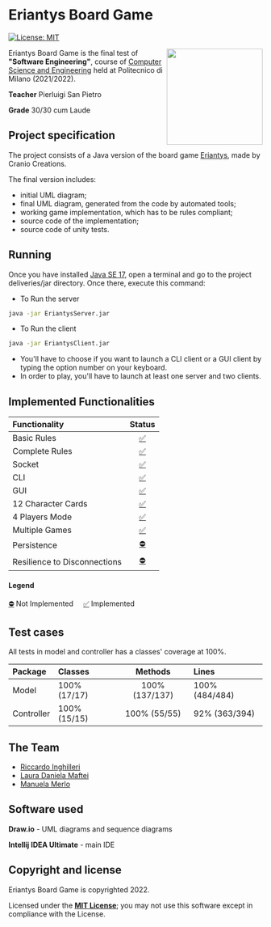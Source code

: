 # Eriantys Board Game
[![License: MIT][license-image]][license]
<!--![latest commit](https://img.shields.io/github/last-commit/S0NN1/ing-sw-2020-piemonti-pirovano-sonnino?color=red)
![latest release](https://img.shields.io/github/v/release/S0NN1/ing-sw-2020-piemonti-pirovano-sonnino?color=green)-->

<img src="https://img.dungeondice.it/49229-large_default/eriantys.jpg" width=190px height=190px align="right" />

Eriantys Board Game is the final test of **"Software Engineering"**, course of [Computer Science and Engineering](https://ccs-informatica.elet.polimi.it/) held at Politecnico di Milano (2021/2022).

**Teacher** Pierluigi San Pietro

**Grade** 30/30 cum Laude


## Project specification
The project consists of a Java version of the board game [Eriantys](https://www.craniocreations.it/prodotto/eriantys/), made by Cranio Creations.

The final version includes:
* initial UML diagram;
* final UML diagram, generated from the code by automated tools;
* working game implementation, which has to be rules compliant;
* source code of the implementation;
* source code of unity tests.
## Running
Once you have installed [Java SE 17](https://docs.oracle.com/en/java/javase/17/), open a terminal and go to the project deliveries/jar directory. Once there, execute this command:
* To Run the server
```bash
java -jar EriantysServer.jar
```
* To Run the client
```bash
java -jar EriantysClient.jar
```

* You'll have to choose if you want to launch a CLI client or a GUI client by typing the option number on your keyboard.
* In order to play, you'll have to launch at least one server and two clients.

## Implemented Functionalities
| Functionality                |                                                                        Status                                                                        |
|:-----------------------------|:----------------------------------------------------------------------------------------------------------------------------------------------------:|
| Basic Rules                  |         [✅](https://github.com/riccardoinghilleri/ing-sw-2022-Inghilleri-Maftei-Merlo/tree/main/src/main/java/it/polimi/ingsw/server/model)          |
| Complete Rules               |         [✅](https://github.com/riccardoinghilleri/ing-sw-2022-Inghilleri-Maftei-Merlo/tree/main/src/main/java/it/polimi/ingsw/server/model)          |
| Socket                       |            [✅](https://github.com/riccardoinghilleri/ing-sw-2022-Inghilleri-Maftei-Merlo/tree/main/src/main/java/it/polimi/ingsw/server)             |
| CLI                          |        [✅](https://github.com/riccardoinghilleri/ing-sw-2022-Inghilleri-Maftei-Merlo/blob/main/src/main/java/it/polimi/ingsw/client/Cli.java)        |
| GUI                          |          [✅](https://github.com/riccardoinghilleri/ing-sw-2022-Inghilleri-Maftei-Merlo/blob/main/src/main/java/it/polimi/ingsw/client/gui)           |
| 12 Character Cards           | [✅](https://github.com/riccardoinghilleri/ing-sw-2022-Inghilleri-Maftei-Merlo/blob/main/src/main/java/it/polimi/ingsw/server/model/BoardExpert.java) |
| 4 Players Mode               |         [✅](https://github.com/riccardoinghilleri/ing-sw-2022-Inghilleri-Maftei-Merlo/tree/main/src/main/java/it/polimi/ingsw/server/model)          |
| Multiple Games               |            [✅](https://github.com/riccardoinghilleri/ing-sw-2022-Inghilleri-Maftei-Merlo/tree/main/src/main/java/it/polimi/ingsw/server)             |
| Persistence                  |                                                                        [⛔]()                                                                         |
| Resilience to Disconnections |                                                                        [⛔]()                                                                         |

#### Legend
[⛔]() Not Implemented &nbsp;<!--&nbsp;&nbsp;&nbsp;[⚠️]() Implementing&nbsp;-->&nbsp;&nbsp;&nbsp;[✅]() Implemented


<!--
[![RED](http://placehold.it/15/f03c15/f03c15)](#)
[![YELLOW](http://placehold.it/15/ffdd00/ffdd00)](#)
[![GREEN](http://placehold.it/15/44bb44/44bb44)](#)
-->

## Test cases
All tests in model and controller has a classes' coverage at 100%.


| Package    | Classes      |    Methods     | Lines          |
|:-----------|:-------------|:--------------:|:---------------|
| Model      | 100% (17/17) | 100% (137/137) | 100% (484/484) |
| Controller | 100% (15/15) |  100% (55/55)  | 92% (363/394)  |


## The Team
* [Riccardo Inghilleri](https://github.com/riccardoinghilleri)
* [Laura Daniela Maftei](https://github.com/Daniela0610)
* [Manuela Merlo](https://github.com/ManuMerlo)

## Software used
**Draw.io** - UML diagrams and sequence diagrams

**Intellij IDEA Ultimate** - main IDE

## Copyright and license

Eriantys Board Game is copyrighted 2022.

Licensed under the **[MIT License](https://github.com/riccardoinghilleri/ing-sw-2022-inghilleri-maftei-merlo/blob/main/LICENSE)**;
you may not use this software except in compliance with the License.

[license]: https://github.com/riccardoinghilleri/ing-sw-2022-inghilleri-maftei-merlo/blob/main/LICENSE
[license-image]: https://img.shields.io/badge/License-MIT-blue.svg
<!--
[javadocs-image]: github/Artboard%202.png
[javadocs]: https://s0nn1.github.io/santorini-javadocs/
[installation-link]: https://github.com/S0NN1/ing-sw-2020-piemonti-pirovano-sonnino/wiki/Installation
[installation-image]: github/Artboard%201.png
[compiling-image]: github/Artboard%203.png
[compiling-link]: https://github.com/S0NN1/ing-sw-2020-piemonti-pirovano-sonnino/wiki/Compiling
[running-image]: github/Artboard%204.png
[running-link]: https://github.com/S0NN1/ing-sw-2020-piemonti-pirovano-sonnino/wiki/Running
[troubleshooting-link]: https://github.com/S0NN1/ing-sw-2020-piemonti-pirovano-sonnino/wiki/Troubleshooting
[troubleshooting-image]: github/Artboard%205.png-->
